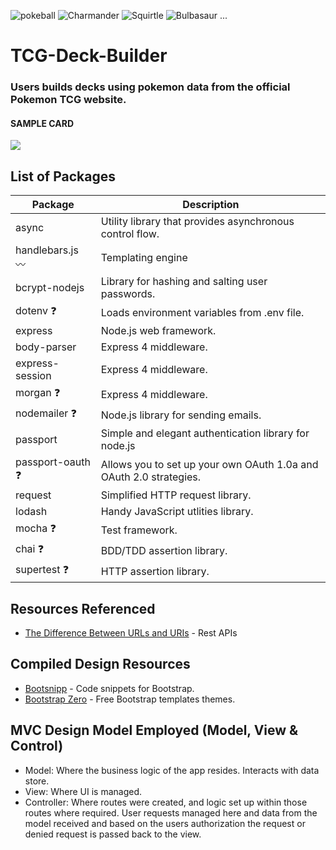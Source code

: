  ![pokeball](https://cdn.emojidex.com/emoji/px32/pokeball.png "pokeball") ![Charmander](https://cdn.emojidex.com/emoji/px32/Charmander.png "Charmander") ![Squirtle](https://cdn.emojidex.com/emoji/px32/Squirtle.png "Squirtle") ![Bulbasaur](https://cdn.emojidex.com/emoji/px32/Bulbasaur.png "Bulbasaur")  ...
# TCG-Deck-Builder



### **Users builds decks using pokemon data from the official Pokemon TCG website.**



<h4 align="left">SAMPLE CARD</h4>

![](https://assets.pokemon.com/assets/cms2/img/cards/web/POP3/POP%20Series_3_EN_9.png)

List of Packages
----------------
| Package                         | Description                                                           |
| ------------------------------- | --------------------------------------------------------------------- |
| async                           | Utility library that provides asynchronous control flow.              |
| handlebars.js  :wavy_dash:      | Templating engine                                                     |
| bcrypt-nodejs                   | Library for hashing and salting user passwords.                       |
| dotenv  :question:              | Loads environment variables from .env file.                           |
| express                         | Node.js web framework.                                                |
| body-parser                     | Express 4 middleware.                                                 |
| express-session                 | Express 4 middleware.                                                 |
| morgan :question:               | Express 4 middleware.                                                 |
| nodemailer :question:           | Node.js library for sending emails.                                   |
| passport                        | Simple and elegant authentication library for node.js                 |
| passport-oauth :question:       | Allows you to set up your own OAuth 1.0a and OAuth 2.0 strategies.    |
| request                         | Simplified HTTP request library.                                      |
| lodash                          | Handy JavaScript utlities library.                                    |
| mocha  :question:               | Test framework.                                                       |
| chai   :question:               | BDD/TDD assertion library.                                            |
| supertest  :question:           | HTTP assertion library.                                               |

Resources Referenced
--------------------
- [The Difference Between URLs and URIs](https://danielmiessler.com/study/url-uri/) - Rest APIs

Compiled Design Resources
-------------------------
- [Bootsnipp](http://bootsnipp.com/) - Code snippets for Bootstrap.
- [Bootstrap Zero](https://www.bootstrapzero.com) - Free Bootstrap templates themes.


 MVC Design Model Employed (Model, View & Control)
--------------------------------------------------
*   Model: Where the business logic of the app resides. Interacts with data store.
*   View:  Where UI is managed.
*   Controller: Where routes were created, and logic set up within those routes where required. User requests managed here and data from the model received and based on the users authorization the request or denied request is passed back to the view.



